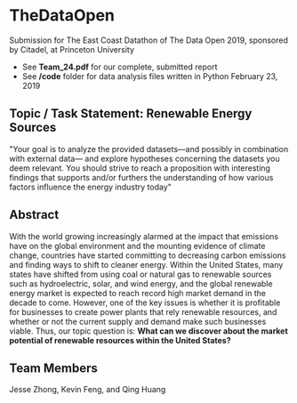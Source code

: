 # TheDataOpen
Submission for The East Coast Datathon of The Data Open 2019, sponsored by Citadel, at Princeton University
* See **Team_24.pdf** for our complete, submitted report
* See **/code** folder for data analysis files written in Python
February 23, 2019

## Topic / Task Statement: Renewable Energy Sources
"Your goal is to analyze the provided datasets&mdash;and possibly in combination with external data&mdash;
and explore hypotheses concerning the datasets you deem relevant. You should strive to reach a 
proposition with interesting findings that supports and/or furthers the understanding of how various 
factors influence the energy industry today"

## Abstract
With the world growing increasingly alarmed at the impact that emissions have on the global 
environment and the mounting evidence of climate change, countries have started committing
to decreasing carbon emissions and finding ways to shift to cleaner energy. Within the United
States, many states have shifted from using coal or natural gas to renewable sources such as
hydroelectric, solar, and wind energy, and the global renewable energy market is expected
to reach record high market demand in the decade to come.
However, one of the key issues is whether it is profitable for businesses to create power plants
that rely renewable resources, and whether or not the current supply and demand make such
businesses viable. Thus, our topic question is: **What can we discover about the market
potential of renewable resources within the United States?**

## Team Members
Jesse Zhong, Kevin Feng, and Qing Huang
